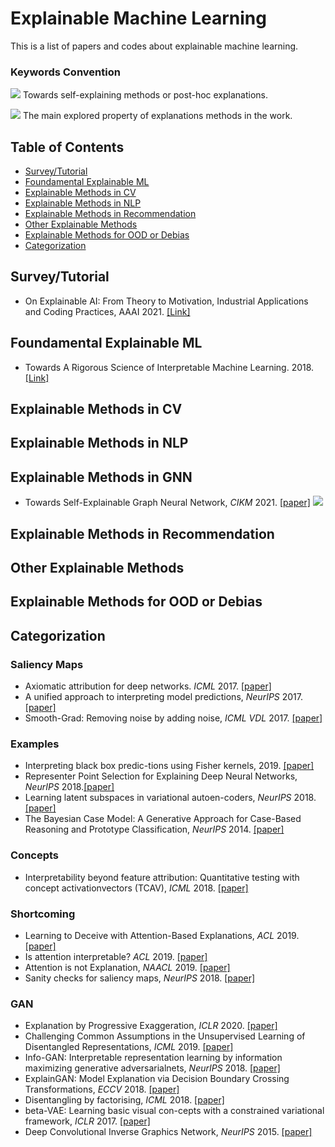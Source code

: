 
# Explainable Machine Learning
This is a list of papers and codes about explainable machine learning.

### Keywords Convention

![](https://img.shields.io/badge/Self_Explaining-blue) Towards self-explaining methods or post-hoc explanations.

![](https://img.shields.io/badge/Analysis-green) The main explored property of explanations methods in the work.

## Table of Contents
- [Survey/Tutorial](#survey-paper)
- [Foundamental Explainable ML](#foundamental-XAI)
- [Explainable Methods in CV](#XAI-CV)
- [Explainable Methods in NLP](#XAI-NLP)
- [Explainable Methods in Recommendation](#XAI-Rec)
- [Other Explainable Methods](#XAI-Other)
- [Explainable Methods for OOD or Debias](#XAI-OOD)
- [Categorization](#catg)

<!--- * Title, in *NeurIPS* 2019. [\[paper\]]() [\[code\]]() ---> 

## Survey/Tutorial
* On Explainable AI: From Theory to Motivation, Industrial Applications and Coding Practices, AAAI 2021. [\[Link\]](https://xaitutorial2021.github.io/)

## Foundamental Explainable ML
* Towards A Rigorous Science of Interpretable Machine Learning. 2018. [\[Link\]](https://arxiv.org/abs/1702.08608)

## Explainable Methods in CV


## Explainable Methods in NLP


## Explainable Methods in GNN
* Towards Self-Explainable Graph Neural Network, *CIKM* 2021. [\[paper\]](https://dl.acm.org/doi/pdf/10.1145/3459637.3482306?casa_token=QCWCRWnwCR0AAAAA:JAdj8PtPoxVUW4annpOC-o0hg-nndjM3jZaJNMPTy2VWR9eSjUBczrBIDwF7Rb5pGrRm0dvNtOAfYQ) ![](https://img.shields.io/badge/Self_Explaining-blue)


## Explainable Methods in Recommendation


## Other Explainable Methods


## Explainable Methods for OOD or Debias

## Categorization
### Saliency Maps
* Axiomatic attribution for deep networks. *ICML* 2017. [\[paper\]](https://arxiv.org/abs/1703.01365)
* A unified approach to interpreting model predictions, *NeurIPS* 2017. [\[paper\]](https://arxiv.org/abs/1705.07874)
* Smooth-Grad: Removing noise by adding noise, *ICML VDL* 2017. [\[paper\]](https://arxiv.org/abs/1706.03825)

### Examples
*  Interpreting black box predic-tions using Fisher kernels, 2019. [\[paper\]](https://arxiv.org/abs/1810.10118)
*  Representer Point Selection for Explaining Deep Neural Networks, *NeurIPS* 2018.[\[paper\]](https://arxiv.org/abs/1811.09720)
*  Learning latent subspaces in variational autoen-coders, *NeurIPS* 2018. [\[paper\]](https://proceedings.neurips.cc/paper/2018/file/73e5080f0f3804cb9cf470a8ce895dac-Paper.pdf)
*  The Bayesian Case Model: A Generative Approach for Case-Based Reasoning and Prototype Classification, *NeurIPS* 2014. [\[paper\]](https://arxiv.org/abs/1503.01161)

### Concepts
*  Interpretability beyond feature attribution:  Quantitative testing with concept activationvectors (TCAV), *ICML* 2018. [\[paper\]](https://arxiv.org/abs/1711.11279)

### Shortcoming
* Learning to Deceive with Attention-Based Explanations, *ACL* 2019. [\[paper\]](https://arxiv.org/abs/1909.07913)
* Is attention interpretable? *ACL* 2019. [\[paper\]](https://arxiv.org/abs/1906.03731)
* Attention is not Explanation, *NAACL* 2019. [\[paper\]](https://arxiv.org/abs/1902.10186)
* Sanity checks for saliency maps, *NeurIPS* 2018. [\[paper\]](https://arxiv.org/abs/1810.03292)

### GAN
* Explanation by Progressive Exaggeration, *ICLR* 2020. [\[paper\]](https://arxiv.org/abs/1911.00483)
* Challenging Common Assumptions in the Unsupervised Learning of Disentangled Representations, *ICML* 2019. [\[paper\]](https://arxiv.org/abs/1811.12359)
* Info-GAN: Interpretable representation learning by information maximizing generative adversarialnets, *NeurIPS* 2018. [\[paper\]](https://arxiv.org/abs/1606.03657)
* ExplainGAN: Model Explanation via Decision Boundary Crossing Transformations, *ECCV* 2018. [\[paper\]](https://openaccess.thecvf.com/content_ECCV_2018/papers/Nathan_Silberman_ExplainGAN_Model_Explanation_ECCV_2018_paper.pdf)
* Disentangling by factorising, *ICML* 2018. [\[paper\]](https://arxiv.org/abs/1802.05983)
* beta-VAE: Learning basic visual con-cepts with a constrained variational framework, *ICLR* 2017. [\[paper\]](https://openreview.net/forum?id=Sy2fzU9gl)
* Deep Convolutional Inverse Graphics Network, *NeurIPS* 2015. [\[paper\]](https://arxiv.org/abs/1503.03167)


